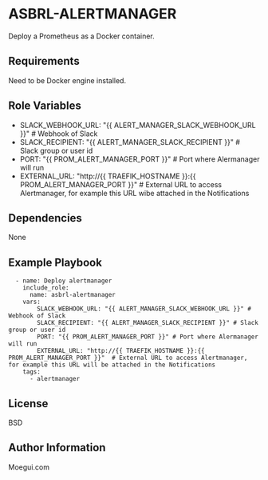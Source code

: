 ASBRL-ALERTMANAGER
=========

Deploy a Prometheus as a Docker container.

Requirements
------------

Need to be Docker engine installed.

Role Variables
--------------

- SLACK_WEBHOOK_URL: "{{ ALERT_MANAGER_SLACK_WEBHOOK_URL }}" # Webhook of Slack
- SLACK_RECIPIENT: "{{ ALERT_MANAGER_SLACK_RECIPIENT }}" # Slack group or user id
- PORT: "{{ PROM_ALERT_MANAGER_PORT }}" # Port where Alermanager will run
- EXTERNAL_URL: "http://{{ TRAEFIK_HOSTNAME }}:{{ PROM_ALERT_MANAGER_PORT }}"  # External URL to access Alertmanager, for example this URL wibe attached in the Notifications

Dependencies
------------

None

Example Playbook
----------------

      - name: Deploy alertmanager
        include_role:
          name: asbrl-alertmanager
        vars:
            SLACK_WEBHOOK_URL: "{{ ALERT_MANAGER_SLACK_WEBHOOK_URL }}" # Webhook of Slack
            SLACK_RECIPIENT: "{{ ALERT_MANAGER_SLACK_RECIPIENT }}" # Slack group or user id
            PORT: "{{ PROM_ALERT_MANAGER_PORT }}" # Port where Alermanager will run
            EXTERNAL_URL: "http://{{ TRAEFIK_HOSTNAME }}:{{ PROM_ALERT_MANAGER_PORT }}"  # External URL to access Alertmanager, for example this URL will be attached in the Notifications
        tags:
          - alertmanager

License
-------

BSD

Author Information
------------------

Moegui.com
